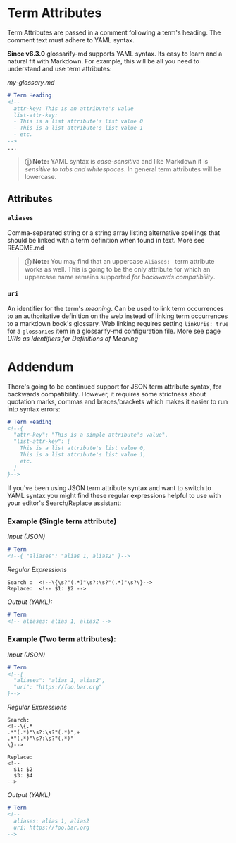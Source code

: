 # Term Attributes

Term Attributes are passed in a comment following a term's heading. The comment text must adhere to YAML syntax.

**Since v6.3.0** glossarify-md supports YAML syntax. Its easy to learn and a natural fit with Markdown. For example, this will be all you need to understand and use term attributes:

*my-glossary.md*
~~~md
# Term Heading
<!--
  attr-key: This is an attribute's value
  list-attr-key:
  - This is a list attribute's list value 0
  - This is a list attribute's list value 1
  - etc.
-->
...
~~~

> **ⓘ Note:** YAML syntax is *case-sensitive* and  like Markdown it is *sensitive to tabs and whitespaces*. In general term attributes will be lowercase.


## Attributes

### `aliases`

Comma-separated string or a string array listing alternative spellings that should be linked with a term definition when found in text. More see README.md

> **ⓘ Note:** You may find that an uppercase `Aliases: ` term attribute works as well. This is going to be the only attribute for which an uppercase name remains supported *for backwards compatibility*.

### `uri`

An identifier for the term's *meaning*. Can be used to link term occurrences to an authoritative definition on the web instead of linking term occurrences to a markdown book's glossary. Web linking requires setting `linkUris: true` for a `glossaries` item in a glossarify-md configuration file. More see page *URIs as Identifiers for Definitions of Meaning*

# Addendum

There's going to be continued support for JSON term attribute syntax, for backwards compatibility. However, it requires some strictness about quotation marks, commas and braces/brackets which makes it easier to run into syntax errors:

~~~md
# Term Heading
<!--{
  "attr-key": "This is a simple attribute's value",
  "list-attr-key": [
    This is a list attribute's list value 0,
    This is a list attribute's list value 1,
    etc.
  ]
}-->
~~~

If you've been using JSON term attribute syntax and want to switch to YAML syntax you might find these regular expressions helpful to use with your editor's Search/Replace assistant:

### Example (Single term attribute)

*Input (JSON)*
~~~md
# Term
<!--{ "aliases": "alias 1, alias2" }-->
~~~

*Regular Expressions*
~~~
Search :  <!--\{\s?"(.*)"\s?:\s?"(.*)"\s?\}-->
Replace:  <!-- $1: $2 -->
~~~

*Output (YAML):*

~~~md
# Term
<!-- aliases: alias 1, alias2 -->
~~~

### Example (Two term attributes):

*Input (JSON)*
~~~md
# Term
<!--{
  "aliases": "alias 1, alias2",
  "uri": "https://foo.bar.org"
}-->
~~~

*Regular Expressions*
~~~
Search:
<!--\{.*
.*"(.*)"\s?:\s?"(.*)",+
.*"(.*)"\s?:\s?"(.*)"
\}-->

Replace:
<!--
  $1: $2
  $3: $4
-->
~~~

*Output (YAML)*

~~~md
# Term
<!--
  aliases: alias 1, alias2
  uri: https://foo.bar.org
-->
~~~